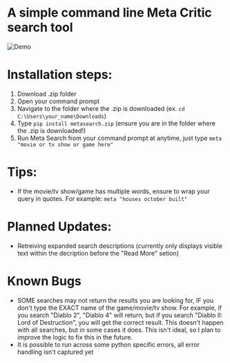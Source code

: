 # A simple command line Meta Critic search tool

![Demo](https://im2.ezgif.com/tmp/ezgif-2-2b6ddf5ba3.gif)

# Installation steps:
1. Download .zip folder
2. Open your command prompt
3. Navigate to the folder where the .zip is downloaded (ex. ```cd C:\Users\your_name\Downloads```)
4. Type ```pip install metasearch.zip``` (ensure you are in the folder where the .zip is downloaded!)
5. Run Meta Search from your command prompt at anytime, just type ```meta "movie or tv show or game here"```

# Tips:
- If the movie/tv show/game has multiple words, ensure to wrap your query in quotes. For example: ```meta "houses october built"```

# Planned Updates:
- Retreiving expanded search descriptions (currently only displays visible text within the decription before the "Read More" setion)

# Known Bugs
- SOME searches may not return the results you are looking for, IF you don't type the EXACT name of the game/movie/tv show. For example, if you search "Diablo 2", "Diablo 4" will return, but if you search "Diablo II: Lord of Destruction", you will get the correct result. This doesn't happen with all searches, but in some cases it does. This isn't ideal, so I plan to improve the logic to fix this in the future.
- It is possible to run across some python specific errors, all error handling isn't captured yet